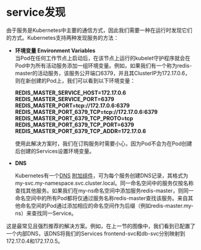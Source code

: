 # service发现

由于服务是Kubernetes中主要的通信方式，因此我们需要一种在运行时发现它们的方式。Kubernetes支持两种发现服务的方法：

* **环境变量 Environment Variables**  
  当Pod在任何工作节点上启动后，在该节点上运行的kubelet守护程序就会在Pod中为所有活动服务添加一组环境变量。例如，如果我们有一个称为redis-master的活动服务，该服务公开端口6379，并且其ClusterIP为172.17.0.6，则在新创建的Pod上，我们可以看到以下环境变量：

  **REDIS\_MASTER\_SERVICE\_HOST=172.17.0.6**  
  **REDIS\_MASTER\_SERVICE\_PORT=6379**  
  **REDIS\_MASTER\_PORT=tcp://172.17.0.6:6379**  
  **REDIS\_MASTER\_PORT\_6379\_TCP=tcp://172.17.0.6:6379**  
  **REDIS\_MASTER\_PORT\_6379\_TCP\_PROTO=tcp**  
  **REDIS\_MASTER\_PORT\_6379\_TCP\_PORT=6379**  
  **REDIS\_MASTER\_PORT\_6379\_TCP\_ADDR=172.17.0.6**  
  
  使用此解决方案时，我们在订购服务时需要小心，因为Pod不会为在Pod创建后创建的Services设置环境变量。

* **DNS**

  Kubernetes有一个[DNS](https://github.com/kubernetes/kubernetes/tree/master/cluster/addons/dns) [附加组件](https://github.com/kubernetes/kubernetes/blob/master/cluster/addons/README.md)，可为每个服务创建DNS记录，其格式为my-svc.my-namespace.svc.cluster.local。同一命名空间中的服务仅按名称查找其他服务。如果我们在my-ns命名空间中添加服务redis-master，则同一命名空间中的所有Pod都将仅通过服务名称redis-master查找该服务。来自其他命名空间的Pod通过添加相应的命名空间作为后缀（例如redis-master.my-ns）来查找同一Service。  

这是最常见且强烈推荐的解决方案。例如，在上一节的图像中，我们看到已配置了一个内部DNS，该DNS将我们的Services frontend-svc和db-svc分别映射到172.17.0.4和172.17.0.5。

